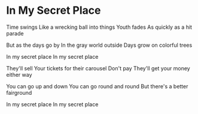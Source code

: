 # In My Secret Place

Time swings
Like a wrecking ball into things
Youth fades
As quickly as a hit parade

But as the days go by
In the gray world outside
Days grow on colorful trees

In my secret place
In my secret place

They'll sell
Your tickets for their carousel
Don't pay
They'll get your money either way

You can go up and down
You can go round and round
But there's a better fairground

In my secret place
In my secret place
